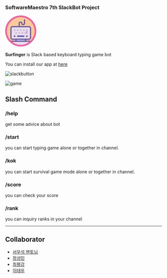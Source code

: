 ### SoftwareMaestro 7th SlackBot Project 

<img src="https://github.com/JSpiner/Soma_SlackBot_taja/raw/develop/imgs/logo-circle-512.png" width="100" height="100" />

**Surfinger** is Slack based keyboard typing game bot 

You can install our app at [here](http://surfinger.xyz)

![slackbutton](https://platform.slack-edge.com/img/add_to_slack.png)  

![game](https://www.surfinger.xyz:5014/wordpress/wp-content/uploads/2015/01/start-1.gif)

## Slash Command

### /help
get some advice about bot

### /start 
you can start typing game alone or together in channel.

### /kok 
you can start survival game mode alone or together in channel.

### /score
you can check your score 

### /rank
you can inquiry ranks in your channel


***
## Collaborator
- [서우석 멘토님](https://github.com/steveseo)
- [정성민](https://github.com/JSpiner)
- [최평강](https://github.com/yenoss)
- [이태우](https://github.com/twpower)
